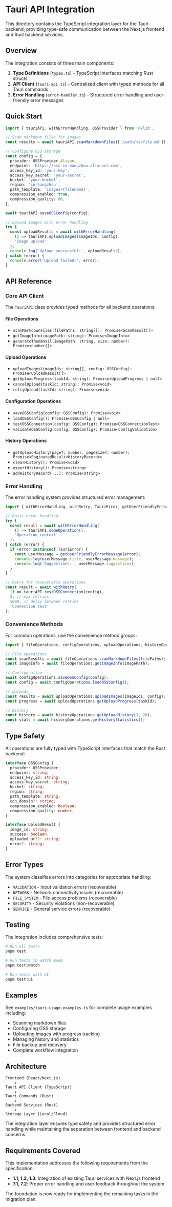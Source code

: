 # Tauri API Integration

This directory contains the TypeScript integration layer for the Tauri backend, providing type-safe communication between the Next.js frontend and Rust backend services.

## Overview

The integration consists of three main components:

1. **Type Definitions** (`types.ts`) - TypeScript interfaces matching Rust structs
2. **API Client** (`tauri-api.ts`) - Centralized client with typed methods for all Tauri commands
3. **Error Handling** (`error-handler.ts`) - Structured error handling and user-friendly error messages

## Quick Start

```typescript
import { tauriAPI, withErrorHandling, OSSProvider } from '@/lib';

// Scan markdown files for images
const results = await tauriAPI.scanMarkdownFiles(['/path/to/file.md']);

// Configure OSS storage
const config = {
  provider: OSSProvider.Aliyun,
  endpoint: 'https://oss-cn-hangzhou.aliyuncs.com',
  access_key_id: 'your-key',
  access_key_secret: 'your-secret',
  bucket: 'your-bucket',
  region: 'cn-hangzhou',
  path_template: 'images/{filename}',
  compression_enabled: true,
  compression_quality: 80,
};

await tauriAPI.saveOSSConfig(config);

// Upload images with error handling
try {
  const uploadResults = await withErrorHandling(
    () => tauriAPI.uploadImages(imageIds, config),
    'Image upload'
  );
  console.log('Upload successful:', uploadResults);
} catch (error) {
  console.error('Upload failed:', error);
}
```

## API Reference

### Core API Client

The `TauriAPI` class provides typed methods for all backend operations:

#### File Operations
- `scanMarkdownFiles(filePaths: string[]): Promise<ScanResult[]>`
- `getImageInfo(imagePath: string): Promise<ImageInfo>`
- `generateThumbnail(imagePath: string, size: number): Promise<number[]>`

#### Upload Operations
- `uploadImages(imageIds: string[], config: OSSConfig): Promise<UploadResult[]>`
- `getUploadProgress(taskId: string): Promise<UploadProgress | null>`
- `cancelUpload(taskId: string): Promise<void>`
- `retryUpload(taskId: string): Promise<void>`

#### Configuration Operations
- `saveOSSConfig(config: OSSConfig): Promise<void>`
- `loadOSSConfig(): Promise<OSSConfig | null>`
- `testOSSConnection(config: OSSConfig): Promise<OSSConnectionTest>`
- `validateOSSConfig(config: OSSConfig): Promise<ConfigValidation>`

#### History Operations
- `getUploadHistory(page?: number, pageSize?: number): Promise<PaginatedResult<HistoryRecord>>`
- `clearHistory(): Promise<void>`
- `exportHistory(): Promise<string>`
- `addHistoryRecord(...): Promise<string>`

### Error Handling

The error handling system provides structured error management:

```typescript
import { withErrorHandling, withRetry, TauriError, getUserFriendlyErrorMessage } from '@/lib';

// Basic error handling
try {
  const result = await withErrorHandling(
    () => tauriAPI.someOperation(),
    'Operation context'
  );
} catch (error) {
  if (error instanceof TauriError) {
    const userMessage = getUserFriendlyErrorMessage(error);
    console.log(userMessage.title, userMessage.message);
    console.log('Suggestions:', userMessage.suggestions);
  }
}

// Retry for recoverable operations
const result = await withRetry(
  () => tauriAPI.testOSSConnection(config),
  3, // max retries
  1000, // delay between retries
  'Connection test'
);
```

### Convenience Methods

For common operations, use the convenience method groups:

```typescript
import { fileOperations, configOperations, uploadOperations, historyOperations } from '@/lib';

// File operations
const scanResults = await fileOperations.scanMarkdownFiles(filePaths);
const imageInfo = await fileOperations.getImageInfo(imagePath);

// Configuration
await configOperations.saveOSSConfig(config);
const config = await configOperations.loadOSSConfig();

// Uploads
const results = await uploadOperations.uploadImages(imageIds, config);
const progress = await uploadOperations.getUploadProgress(taskId);

// History
const history = await historyOperations.getUploadHistory(1, 20);
const stats = await historyOperations.getHistoryStatistics();
```

## Type Safety

All operations are fully typed with TypeScript interfaces that match the Rust backend:

```typescript
interface OSSConfig {
  provider: OSSProvider;
  endpoint: string;
  access_key_id: string;
  access_key_secret: string;
  bucket: string;
  region: string;
  path_template: string;
  cdn_domain?: string;
  compression_enabled: boolean;
  compression_quality: number;
}

interface UploadResult {
  image_id: string;
  success: boolean;
  uploaded_url?: string;
  error?: string;
}
```

## Error Types

The system classifies errors into categories for appropriate handling:

- `VALIDATION` - Input validation errors (recoverable)
- `NETWORK` - Network connectivity issues (recoverable)
- `FILE_SYSTEM` - File access problems (recoverable)
- `SECURITY` - Security violations (non-recoverable)
- `SERVICE` - General service errors (recoverable)

## Testing

The integration includes comprehensive tests:

```bash
# Run all tests
pnpm test

# Run tests in watch mode
pnpm test:watch

# Run tests with UI
pnpm test:ui
```

## Examples

See `examples/tauri-usage-examples.ts` for complete usage examples including:

- Scanning markdown files
- Configuring OSS storage
- Uploading images with progress tracking
- Managing history and statistics
- File backup and recovery
- Complete workflow integration

## Architecture

```
Frontend (React/Next.js)
    ↓
Tauri API Client (TypeScript)
    ↓
Tauri Commands (Rust)
    ↓
Backend Services (Rust)
    ↓
Storage Layer (Local/Cloud)
```

The integration layer ensures type safety and provides structured error handling while maintaining the separation between frontend and backend concerns.

## Requirements Covered

This implementation addresses the following requirements from the specification:

- **1.1, 1.2, 1.3**: Integration of existing Tauri services with Next.js frontend
- **7.1, 7.2**: Proper error handling and user feedback throughout the system

The foundation is now ready for implementing the remaining tasks in the migration plan.
